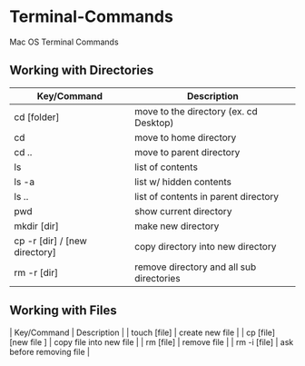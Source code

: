 # Terminal-Commands
Mac OS Terminal Commands

## Working with Directories
| Key/Command | Description |
| ----------- | ----------- |
| cd [folder] | move to the directory (ex. cd Desktop) |
| cd | move to home directory |
| cd .. | move to parent directory |
| ls | list of contents |
| ls -a | list w/ hidden contents |
| ls .. | list of contents in parent directory |
| pwd | show current directory |
| mkdir [dir] | make new directory |
| cp -r [dir] / [new directory] | copy directory into new directory |
| rm -r [dir] | remove directory and all sub directories |



## Working with Files
| Key/Command | Description |
| touch [file] | create new file |
| cp [file] [new file ] | copy file into new file |
| rm [file] | remove file |
| rm -i [file] | ask before removing file |


